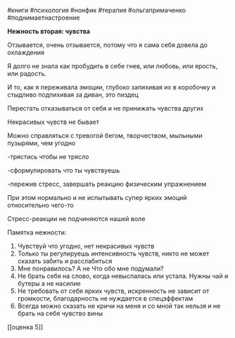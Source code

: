 #книги #психология #нонфик #терапия   #ольгапримаченко #поднимаетнастроение 

**Нежность вторая: чувства** 

  

Отзывается, очень отзывается, потому что я сама себя довела до охлаждения 

Я долго не знала как пробудить в себе гнев, или любовь, или ярость, или радость.

И то, как я переживала эмоции, глубоко запихивая их в коробочку и стыдливо подпихивая за диван, это пиздец

Перестать отказываться от себя и не принижать чувства других

Некрасивых чувств не бывает

  

Можно справляться с тревогой бегом, творчеством, мыльными пузырями, чем угодно

-трястись чтобы не трясло

-сформулировать что ты чувствуешь

-пережив стресс, завершать реакцию физическим упражнением

  

При этом нормально и не испытывать супер ярких эмоций относительно чего-то

Стресс-реакции не подчиняются нашей воле 

  

Памятка нежности:

1. Чувствуй что угодно, нет некрасивых чувств
2. Только ты регулируешь интенсивность чувств, никто не может сказать забить и расслабиться
3. Мне понравилось? А не Что обо мне подумали?
4. Не брать себя на слово, когда невыспалась или устала. Нужны чай и бутеры а не насилие
5. Не требовать от себя ярких чувств, искренность не зависит от громкости, благодарность не нуждается в спецэффектам
6. Всегда можно сказать не кричи на меня и со мной так нельзя и не брать на себя чувство вины

[[оценка 5]]